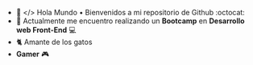 - 👋 </> Hola Mundo • Bienvenidos a mi repositorio de Github :octocat:
- 🌱 Actualmente me encuentro realizando un <b>Bootcamp</b> en <b>Desarrollo web Front-End</b> :computer:
- :cat2: Amante de los gatos
- <b>Gamer</b> 🎮
